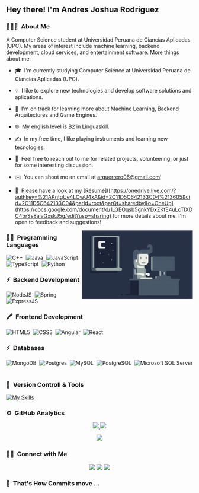 
<h2 align="left">Hey there! I'm Andres Joshua Rodriguez</h2>

<!-- ## 👋 &nbsp;Hey there! I'm Aditya Kanoi -->

### 👨🏻‍💻 &nbsp;About Me

A Computer Science student at Universidad Peruana de Ciancias Aplicadas (UPC). My areas of interest include machine learning, backend development, cloud services, and entertainment software. More things about me:

- 🎓 &nbsp;I'm currently studying Computer Science at Universidad Peruana de Ciancias Aplicadas (UPC).

- 💡 &nbsp;I like to explore new technologies and develop software solutions and aplications.

- 🌱 &nbsp;I'm on track for learning more about Machine Learning, Backend Arquitectures and Game Engines.

- 🌐 &nbsp;My english level is B2 in Linguaskill.

- ✍️ &nbsp;In my free time, I like playing instruments and learning new tecnologies.

- 💬 &nbsp;Feel free to reach out to me for related projects, volunteering, or just for some interesting discussion.

- ✉️ &nbsp;You can shoot me an email at arguerrero06@gmail.com!

- 📄 &nbsp;Please have a look at my [Résumé]([https://onedrive.live.com/?authkey=%21AKntgUe4LOwU4xA&id=2C11D5C642133C04%213605&cid=2C11D5C642133C04&parId=root&parQt=sharedby&o=OneUp](https://docs.google.com/document/d/1_GEOqsb5gnkYDxZKfE4uLcTIXDC4brSs8aiaGxskJ5g/edit?usp=sharing) for more details about me. I'm open to feedback and suggestions!


<img alt="Night Coding" src="https://raw.githubusercontent.com/AVS1508/AVS1508/master/assets/Night-Coding.gif" align="right"/>

### 👩‍💻 &nbsp;Programming Languages

![C++](https://img.shields.io/badge/C%2B%2B-00599C?style=for-the-badge&logo=c%2B%2B&logoColor=white)&nbsp;
![Java](https://img.shields.io/badge/Java-ED8B00?style=for-the-badge&logo=openjdk&logoColor=white)&nbsp;
![JavaScript](https://img.shields.io/badge/JavaScript-F7DF1E?style=for-the-badge&logo=javascript&logoColor=black)&nbsp;
![TypeScript](https://img.shields.io/badge/TypeScript-007ACC?style=for-the-badge&logo=typescript&logoColor=white)&nbsp;
![Python](https://img.shields.io/badge/Python-3776AB?style=for-the-badge&logo=python&logoColor=white)&nbsp;

### ⚡ &nbsp;Backend Development

![NodeJS](https://img.shields.io/badge/Node.js-43853D?style=for-the-badge&logo=node.js&logoColor=white)&nbsp;
![Spring](https://img.shields.io/badge/Spring-6DB33F?style=for-the-badge&logo=spring&logoColor=white)&nbsp;
![ExpressJS](https://img.shields.io/badge/Express.js-404D59?style=for-the-badge)&nbsp;

### 🖍 &nbsp;Frontend Development

![HTML5](https://img.shields.io/badge/html5-%23E34F26.svg?style=for-the-badge&logo=html5&logoColor=white)&nbsp;
![CSS3](https://img.shields.io/badge/css3-%231572B6.svg?style=for-the-badge&logo=css3&logoColor=white)&nbsp;
![Angular](https://img.shields.io/badge/Angular-DD0031?style=for-the-badge&logo=angular&logoColor=white)&nbsp;
![React](https://img.shields.io/badge/React-20232A?style=for-the-badge&logo=react&logoColor=61DAFB)&nbsp;

### ⚡ &nbsp;Databases

![MongoDB](https://img.shields.io/badge/MongoDB-%234ea94b.svg?style=for-the-badge&logo=mongodb&logoColor=white)&nbsp;
![Postgres](https://img.shields.io/badge/postgres-%23316192.svg?style=for-the-badge&logo=postgresql&logoColor=white)&nbsp;
![MySQL](https://img.shields.io/badge/MySQL-005C84?style=for-the-badge&logo=mysql&logoColor=white)&nbsp;
![PostgreSQL](https://img.shields.io/badge/PostgreSQL-316192?style=for-the-badge&logo=postgresql&logoColor=white)&nbsp;
![Microsoft SQL Server](https://img.shields.io/badge/Microsoft%20SQL%20Server-CC2927?style=for-the-badge&logo=microsoft%20sql%20server&logoColor=white)&nbsp;

### 🧰 &nbsp;Version Controll & Tools 

[![My Skills](https://skillicons.dev/icons?i=azure,aws,bash,docker,git,github,linux,postman,unity&perline=5)](https://skillicons.dev)

### ⚙️ &nbsp;GitHub Analytics

<p align="center">
  <a href="https://github.com/Adityakanoi2001">
    <img height="180em" src="https://github-readme-stats-eight-theta.vercel.app/api?username=Adityakanoi2001&show_icons=true&theme=algolia&include_all_commits=true&count_private=true"/>
  </a>
  <a href="https://github.com/Adityakanoi2001">
    <img height="180em" src="https://github-readme-stats-eight-theta.vercel.app/api/top-langs/?username=Adityakanoi2001&layout=compact&langs_count=8&theme=algolia"/>
  </a>
</p>

<p align="center">
  <img height="180em" src="https://github-readme-streak-stats.herokuapp.com/?user=AdityaKanoi2001&theme=dark&hide_border=true"/>
</p>

### 🤝🏻 &nbsp;Connect with Me

<p align="center">
<a href="https://www.linkedin.com/in/andres-joshua-rodriguez-guerrero-3109b4263/"><img src="https://img.shields.io/badge/-Andres%20Joshua%20Rodriguez-0077B5?style=flat&logo=Linkedin&logoColor=white"/></a>
<a href="mailto:arguerrero06@gmail.com"><img src="https://img.shields.io/badge/-arguerrero06@gmail.com-D14836?style=flat&logo=Gmail&logoColor=white"/></a>
<a href="https://www.instagram.com/andres_jrg/"><img src="https://img.shields.io/badge/-andres_jrg-E4405F?style=flat&logo=Instagram&logoColor=white"/></a>
</p>

### 🐍 &nbsp;That's How Commits move ...
